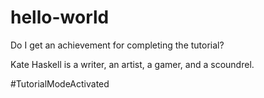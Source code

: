# hello-world
Do I get an achievement for completing the tutorial?

Kate Haskell is a writer, an artist, a gamer, and a scoundrel.

\#TutorialModeActivated
